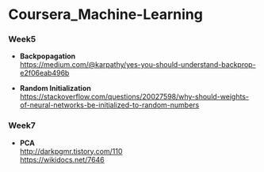 # Coursera_Machine-Learning 


### Week5
- **Backpopagation**  
<https://medium.com/@karpathy/yes-you-should-understand-backprop-e2f06eab496b>

- **Random Initialization**  
<https://stackoverflow.com/questions/20027598/why-should-weights-of-neural-networks-be-initialized-to-random-numbers>


### Week7
- **PCA**  
<http://darkpgmr.tistory.com/110>  
<https://wikidocs.net/7646>  

